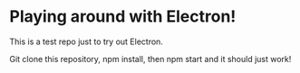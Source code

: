 # Playing around with Electron!

This is a test repo just to try out Electron.

Git clone this repository, npm install, then npm start and it should just work!
